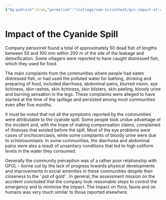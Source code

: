```yaml
---
{"dg-publish":true,"permalink":"/college/sem-iv/content/gcs-impact-of-cyanide-spill-at-gfgl/"}
---
```


# Impact of the Cyanide Spill

Company personnel found a total of approximately 50 dead fish of lengths between 50 and 100 mm within 200 m of the site of the leakage and detoxification. Some villagers were reported to have caught distressed fish, which they used for food. 

The main complaints from the communities where people had eaten distressed fish, or had used the polluted water for bathing, drinking and preparing of food, included diarrhoea, abdominal pains, blurred vision, eye itchiness, skin rashes, skin itchiness, skin blisters, skin peeling, bloody urine and burning sensation in the legs. These complaints were alleged to have started at the time of the spillage and persisted among most communities even after five months.  

It must be noted that not all the symptoms reported by the communities were attributable to the cyanide spill. Some people took undue advantage of the incident and, with the hope of making compensation claims, complained of illnesses that existed before the spill. Most of the eye problems were cases of onchocerciasis, while some complaints of bloody urine were due to schistosomiasis. In some communities, the diarrhoea and abdominal pains were also a result of unsanitary conditions that led to high coliform levels in the water they consumed. 

Generally the community perception was of a rather poor relationship with GFGL – borne out by the lack of progress towards physical developments and improvements in social amenities in these communities despite their closeness to the ‘ pot of gold’ . In general, the assessment mission on the accident concluded that the company took reasonable steps to control the emergency and to minimise the impact. The impact on flora, fauna and on humans was very much similar to those reported elsewhere.